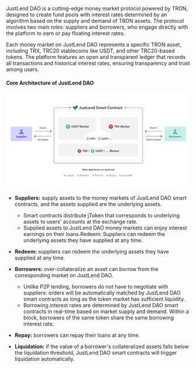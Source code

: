 JustLend DAO is a cutting-edge money market protocol powered by TRON, designed to create fund pools with interest rates determined by an algorithm based on the supply and demand of TRON assets. The protocol involves two main roles: suppliers and borrowers, who engage directly with the platform to earn or pay floating interest rates.

Each money market on JustLend DAO represents a specific TRON asset, including TRX, TRC20 stablecoins like USDT, and other TRC20-based tokens. The platform features an open and transparent ledger that records all transactions and historical interest rates, ensuring transparency and trust among users.
<br>

#### Core Architecture of JustLend DAO

![architecture](https://raw.githubusercontent.com/hyf1888/JustLend-DAO-Doc/main/images/architecture.png)

* **Suppliers:** supply assets to the money markets of JustLend DAO smart contracts, and the assets supplied are the underlying assets.
    * Smart contracts distribute jToken that corresponds to underlying assets to users' accounts at the exchange rate.
    * Supplied assets to JustLend DAO money markets can enjoy interest earnings on their loans.Redeem: Suppliers can redeem the underlying assets they have supplied at any time.

* **Redeem:** suppliers can redeem the underlying assets they have supplied at any time.

* **Borrowers:** over-collateralize an asset can borrow from the corresponding market on JustLend DAO.
    * Unlike P2P lending, borrowers do not have to negotiate with suppliers: orders will be automatically matched by JustLend DAO smart contracts as long as the token market has sufficient liquidity.
    * Borrowing interest rates are determined by JustLend DAO smart contracts in real-time based on market supply and demand. Within a block, borrowers of the same token share the same borrowing interest rate.

* **Repay:** borrowers can repay their loans at any time.

* **Liquidation:** if the value of a borrower's collateralized assets falls below the liquidation threshold, JustLend DAO smart contracts will trigger liquidation automatically.



